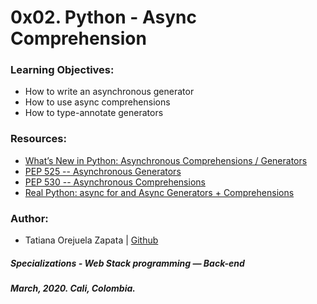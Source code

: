 # 0x02. Python - Async Comprehension

### Learning Objectives:
* How to write an asynchronous generator
* How to use async comprehensions
* How to type-annotate generators

### Resources:
* [What’s New in Python: Asynchronous Comprehensions / Generators](http://www.blog.pythonlibrary.org/2017/02/14/whats-new-in-python-asynchronous-comprehensions-generators/)
* [PEP 525 -- Asynchronous Generators](https://www.python.org/dev/peps/pep-0525/)
* [PEP 530 -- Asynchronous Comprehensions](https://www.python.org/dev/peps/pep-0530/)
* [Real Python: async for and Async Generators + Comprehensions](https://realpython.com/async-io-python/#other-features-async-for-and-async-generators-comprehensions)

### Author:
* Tatiana Orejuela Zapata | [Github](https://github.com/tatsOre)

##### Specializations - Web Stack programming ― Back-end
##### March, 2020. Cali, Colombia.

